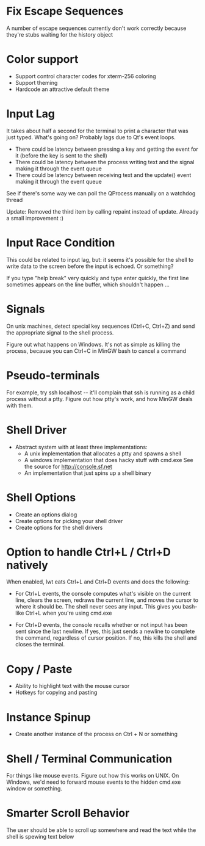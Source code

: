 
# Fix Escape Sequences

A number of escape sequences currently don't work correctly because they're
stubs waiting for the history object

# Color support

* Support control character codes for xterm-256 coloring
* Support theming
* Hardcode an attractive default theme

# Input Lag

It takes about half a second for the terminal to print a character that was
just typed. What's going on? Probably lags due to Qt's event loops.

* There could be latency between pressing a key and getting the event for it
  (before the key is sent to the shell)
* There could be latency between the process writing text and the signal making
  it through the event queue
* There could be latency between receiving text and the update() event making
  it through the event queue

See if there's some way we can poll the QProcess manually on a watchdog thread

Update: Removed the third item by calling repaint instead of update. Already a
small improvement :)

# Input Race Condition

This could be related to input lag, but: it seems it's possible for the shell
to write data to the screen before the input is echoed. Or something? 

If you type "help break" very quickly and type enter quickly, the first line
sometimes appears on the line buffer, which shouldn't happen ...

# Signals

On unix machines, detect special key sequences (Ctrl+C, Ctrl+Z) and send the
appropriate signal to the shell process. 

Figure out what happens on Windows. It's not as simple as killing the process,
because you can Ctrl+C in MinGW bash to cancel a command

# Pseudo-terminals

For example, try ssh localhost -- it'll complain that ssh is running as a child
process without a ptty. Figure out how ptty's work, and how MinGW deals with
them.

# Shell Driver

* Abstract system with at least three implementations:
    * A unix implementation that allocates a ptty and spawns a shell
    * A windows implementation that does hacky stuff with cmd.exe
      See the source for http://console.sf.net
    * An implementation that just spins up a shell binary

# Shell Options

* Create an options dialog
* Create options for picking your shell driver
* Create options for the shell drivers

# Option to handle Ctrl+L / Ctrl+D natively

When enabled, lwt eats Ctrl+L and Ctrl+D events and does the following:

* For Ctrl+L events, the console computes what's visible on the current line,
  clears the screen, redraws the current line, and moves the cursor to where it
  should be. The shell never sees any input. This gives you bash-like Ctrl+L
  when you're using cmd.exe

* For Ctrl+D events, the console recalls whether or not input has been sent
  since the last newline. If yes, this just sends a newline to complete the
  command, regardless of cursor position. If no, this kills the shell and
  closes the terminal.

# Copy / Paste

* Ability to highlight text with the mouse cursor
* Hotkeys for copying and pasting

# Instance Spinup

* Create another instance of the process on Ctrl + N or something

# Shell / Terminal Communication

For things like mouse events. Figure out how this works on UNIX. On Windows,
we'd need to forward mouse events to the hidden cmd.exe window or something.

# Smarter Scroll Behavior

The user should be able to scroll up somewhere and read the text while the
shell is spewing text below


